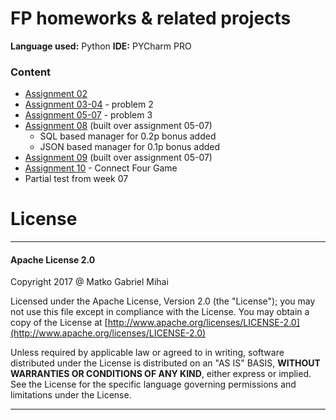# FP homeworks & related projects
**Language used:** Python
**IDE:** PYCharm PRO
### Content
  * [Assignment 02]
  * [Assignment 03-04] - problem 2
  * [Assignment 05-07] - problem 3
  * [Assignment 08] (built over assignment 05-07)
    * SQL based manager for 0.2p bonus added
	* JSON based manager for 0.1p bonus added
  * [Assignment 09] (built over assignment 05-07)
  * [Assignment 10] - Connect Four Game
  * Partial test from week 07

# License
----
#### Apache License 2.0

Copyright 2017 @ Matko Gabriel Mihai

   Licensed under the Apache License, Version 2.0 (the "License");
   you may not use this file except in compliance with the License.
   You may obtain a copy of the License at
[http://www.apache.org/licenses/LICENSE-2.0](http://www.apache.org/licenses/LICENSE-2.0)

   Unless required by applicable law or agreed to in writing, software
   distributed under the License is distributed on an "AS IS" BASIS,
   **WITHOUT WARRANTIES OR CONDITIONS OF ANY KIND**, either express or implied.
   See the License for the specific language governing permissions and
   limitations under the License.

****

[//]: # 
   [Assignment 02]: <http://www.cs.ubbcluj.ro/~arthur/FP2017/Laboratory/Assignment.02.pdf>
   [Assignment 03-04]: <http://www.cs.ubbcluj.ro/~arthur/FP2017/Laboratory/Assignment.03-04.pdf>
   [Assignment 05-07]: <http://www.cs.ubbcluj.ro/~arthur/FP2017/Laboratory/Assignment.05-07.pdf>
   [Assignment 08]: <http://www.cs.ubbcluj.ro/~arthur/FP2017/Laboratory/Assignment.08.pdf>
   [Assignment 09]: <http://www.cs.ubbcluj.ro/~arthur/FP2017/Laboratory/Assignment.09.pdf>
   [Assignment 10]: <http://www.cs.ubbcluj.ro/~arthur/FP2017/Laboratory/Assignment.10.pdf>
